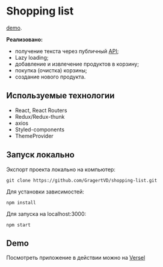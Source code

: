 # Shopping list
[demo](https://shopping-list-rho-wheat.vercel.app/).</br>

**Реализовано:**

- получение текста через публичный [API](https://dummyjson.com/);
- Lazy loading;
- добавление и извлечение продуктов в корзину;
- покупка (очистка) корзины;
- создание нового продукта.<br>

## Используемые технологии

- React, React Routers
- Redux/Redux-thunk
- axios
- Styled-components
- ThemeProvider

## Запуск локально

Экспорт проекта локально на компьютер:

```
git clone https://github.com/GragertVD/shopping-list.git
```

Для установки зависимостей:

```
npm install
```

Для запуска на localhost:3000:

```
npm start
```

## Demo

Посмотреть приложение в действии можно на [Versel](https://shopping-list-rho-wheat.vercel.app/)
